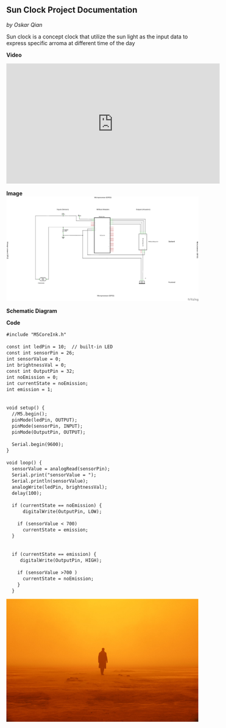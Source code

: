## Sun Clock Project Documentation


*by Oskar Qian*

Sun clock is a concept clock that utilize the sun light as the input data to express specific arroma at different time of the day

**Video**

<iframe width="560" height="315" src="https://www.youtube.com/embed/0kk3JEGSi1g?start=1" title="YouTube video player" frameborder="0" allow="accelerometer; autoplay; clipboard-write; encrypted-media; gyroscope; picture-in-picture" allowfullscreen></iframe>


**Image**
![Schemetic Design](Adv_Prototyping_Project3_schem.png)

**Schematic Diagram**

**Code**

```
#include "M5CoreInk.h" 

const int ledPin = 10;  // built-in LED
const int sensorPin = 26;
int sensorValue = 0;
int brightnessVal = 0;
const int OutputPin = 32;
int noEmission = 0;
int currentState = noEmission;
int emission = 1;


void setup() {
  //M5.begin();
  pinMode(ledPin, OUTPUT);
  pinMode(sensorPin, INPUT);
  pinMode(OutputPin, OUTPUT);
  
  Serial.begin(9600);
}

void loop() {
  sensorValue = analogRead(sensorPin);
  Serial.print("sensorValue = ");
  Serial.println(sensorValue);
  analogWrite(ledPin, brightnessVal);
  delay(100);

  if (currentState == noEmission) {
      digitalWrite(OutputPin, LOW);

    if (sensorValue < 700)
      currentState = emission;
  }


  if (currentState == emission) {
     digitalWrite(OutputPin, HIGH);

    if (sensorValue >700 )
      currentState = noEmission;
    }
  }

```
![Concept Design](thumb-1920-870886.jpg)